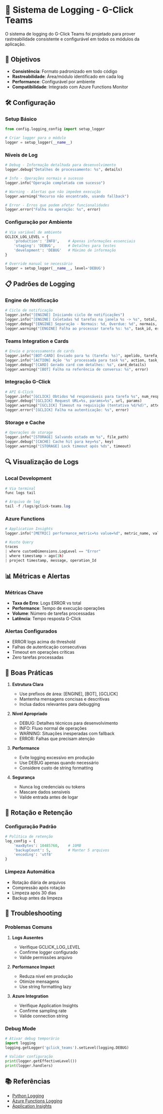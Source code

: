 # 📝 Sistema de Logging - G-Click Teams

O sistema de logging do G-Click Teams foi projetado para prover rastreabilidade consistente e configurável em todos os módulos da aplicação.

## 🎯 Objetivos

- **Consistência**: Formato padronizado em todo código
- **Rastreabilidade**: Área/módulo identificado em cada log
- **Performance**: Configurável por ambiente
- **Compatibilidade**: Integrado com Azure Functions Monitor

## 🛠 Configuração

### Setup Básico

```python
from config.logging_config import setup_logger

# Criar logger para o módulo
logger = setup_logger(__name__)
```

### Níveis de Log

```python
# Debug - Informação detalhada para desenvolvimento
logger.debug("Detalhes de processamento: %s", details)

# Info - Operações normais e sucesso
logger.info("Operação completada com sucesso")

# Warning - Alertas que não impedem execução
logger.warning("Recurso não encontrado, usando fallback")

# Error - Erros que podem afetar funcionalidades
logger.error("Falha na operação: %s", error)
```

### Configuração por Ambiente

```python
# Via variável de ambiente
GCLICK_LOG_LEVEL = {
    'production': 'INFO',    # Apenas informações essenciais
    'staging': 'DEBUG',      # Detalhes para testes
    'development': 'DEBUG'   # Máximo de informação
}

# Override manual se necessário
logger = setup_logger(__name__, level='DEBUG')
```

## 📋 Padrões de Logging

### Engine de Notificação

```python
# Ciclo de notificação
logger.info("[ENGINE] Iniciando ciclo de notificações")
logger.info("[ENGINE] Coletadas %d tarefas na janela %s -> %s", total, inicio, fim)
logger.debug("[ENGINE] Separação - Normais: %d, Overdue: %d", normais, overdue)
logger.warning("[ENGINE] Falha ao processar tarefa %s: %s", task_id, error)
```

### Teams Integration e Cards

```python
# Envio e processamento de cards
logger.info("[BOT-CARD] Enviado para %s (tarefa: %s)", apelido, tarefa_id)
logger.info("[ACTION] Ação '%s' processada para task %s", action, task_id)
logger.debug("[CARD] Gerado card com detalhes: %s", card_details)
logger.warning("[BOT] Falha na referência de conversa: %s", error)
```

### Integração G-Click

```python
# API G-Click
logger.info("[GCLICK] Obtidos %d responsáveis para tarefa %s", num_resp, task_id)
logger.debug("[GCLICK] Request URL=%s, params=%s", url, params)
logger.warning("[GCLICK] Timeout na requisição (tentativa %d/%d)", attempt, retries)
logger.error("[GCLICK] Falha na autenticação: %s", error)
```

### Storage e Cache

```python
# Operações de storage
logger.info("[STORAGE] Salvando estado em %s", file_path)
logger.debug("[CACHE] Cache hit para key=%s", key)
logger.warning("[STORAGE] Lock timeout após %ds", timeout)
```

## 🔍 Visualização de Logs

### Local Development

```powershell
# Via terminal
func logs tail

# Arquivo de log
tail -f /logs/gclick-teams.log
```

### Azure Functions

```python
# Application Insights
logger.info("[METRIC] performance_metric=%s value=%d", metric_name, value)

# Kusto Query
traces
| where customDimensions.LogLevel == "Error"
| where timestamp > ago(1h)
| project timestamp, message, operation_Id
```

## 📊 Métricas e Alertas

### Métricas Chave

- **Taxa de Erro**: Logs ERROR vs total
- **Performance**: Tempo de execução operações
- **Volume**: Número de tarefas processadas
- **Latência**: Tempo resposta G-Click

### Alertas Configurados

- ERROR logs acima do threshold
- Falhas de autenticação consecutivas
- Timeout em operações críticas
- Zero tarefas processadas

## 🎯 Boas Práticas

1. **Estrutura Clara**
   - Use prefixos de área: [ENGINE], [BOT], [GCLICK]
   - Mantenha mensagens concisas e descritivas
   - Inclua dados relevantes para debugging

2. **Nível Apropriado**
   - DEBUG: Detalhes técnicos para desenvolvimento
   - INFO: Fluxo normal de operações
   - WARNING: Situações inesperadas com fallback
   - ERROR: Falhas que precisam atenção

3. **Performance**
   - Evite logging excessivo em produção
   - Use DEBUG apenas quando necessário
   - Considere custo de string formatting

4. **Segurança**
   - Nunca log credenciais ou tokens
   - Mascare dados sensíveis
   - Valide entrada antes de logar

## 🔄 Rotação e Retenção

### Configuração Padrão

```python
# Política de retenção
log_config = {
    'maxBytes': 10485760,    # 10MB
    'backupCount': 5,        # Manter 5 arquivos
    'encoding': 'utf8'
}
```

### Limpeza Automática

- Rotação diária de arquivos
- Compressão após rotação
- Limpeza após 30 dias
- Backup antes da limpeza

## 🐛 Troubleshooting

### Problemas Comuns

1. **Logs Ausentes**
   - Verifique GCLICK_LOG_LEVEL
   - Confirme logger configurado
   - Valide permissões arquivo

2. **Performance Impact**
   - Reduza nível em produção
   - Otimize mensagens
   - Use string formatting lazy

3. **Azure Integration**
   - Verifique Application Insights
   - Confirme sampling rate
   - Valide connection string

### Debug Mode

```python
# Ativar debug temporário
import logging
logging.getLogger('gclick_teams').setLevel(logging.DEBUG)

# Validar configuração
print(logger.getEffectiveLevel())
print(logger.handlers)
```

## 📚 Referências

- [Python Logging](https://docs.python.org/3/library/logging.html)
- [Azure Functions Logging](https://docs.microsoft.com/azure/azure-functions/functions-monitoring)
- [Application Insights](https://docs.microsoft.com/azure/azure-monitor/app/app-insights-overview)
